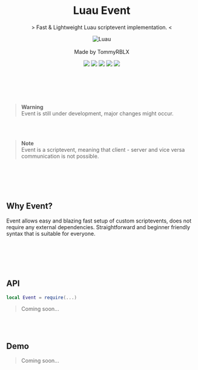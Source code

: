 <div align="center">
	<h1>Luau Event</h1>
	<p> > Fast & Lightweight Luau scriptevent implementation. < </p>
  
  ![Luau](https://img.shields.io/badge/Lua-2C2D72?style=for-the-badge&logo=lua&logoColor=white)
  <br><br>
  Made by TommyRBLX
  
  <img src="https://img.shields.io/github/forks/rT0mmy/event?style=for-the-badge">

  <img src="https://img.shields.io/github/stars/rT0mmy/event?style=for-the-badge">

  <img src="https://img.shields.io/github/issues/rT0mmy/event?style=for-the-badge">

  <img src="https://img.shields.io/github/issues-pr/rT0mmy/event?style=for-the-badge">

  <img src="https://img.shields.io/github/license/rT0mmy/event?style=for-the-badge">
</div>

<br><br><br><br>

> **Warning** <br>
> Event is still under development, major changes might occur.

<br><br>

> **Note** <br>
> Event is a scriptevent, meaning that client - server and vice versa communication is not possible.

<br><br><br><br>

## Why Event?

Event allows easy and blazing fast setup of custom scriptevents, does not require any external dependencies. 
Straightforward and beginner friendly syntax that is suitable for everyone. 

<br><br><br><br>

## API

```lua
local Event = require(...)
```

> Coming soon...

<br><br>

## Demo


> Coming soon...


